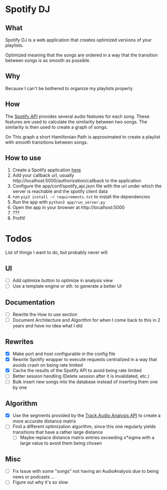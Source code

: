 # Spotify DJ
## What
Spotify DJ is a web application that creates optimized versions of your playlists.

Optimized meaning that the songs are ordered in a way that the transition between songs is as smooth as possible.

## Why
Because I can't be bothered to organize my playlists properly

## How
The [Spotify API](https://developer.spotify.com/documentation/web-api/reference/get-audio-features) provides several audio features for each song. These features are used to calculate the similarity between two songs. The similarity is then used to create a graph of songs. 

On This graph a short Hamiltonian Path is approximated to create a playlist with smooth transitions between songs.

## How to use
1. Create a Spotify application [here](https://developer.spotify.com/dashboard/applications)
1. Add your callback url, usually http://localhost:5000/authorization/callback to the application
1. Configure the app/conf/spotify_api.json file with the uri under which the server is reachable and the spotify client data
1. run `pip3 install -r requirements.txt` to install the dependencies
1. Run the app with `python3 app/run_server.py`
1. Open the app in your browser at http://localhost:5000
1. ???
1. Profit!


# Todos
List of things I want to do, but probably never will
## UI
- [ ] Add optimize button to optimize in analysis view
- [ ] Use a template engine or sth. to generate a better UI
## Documentation
- [ ] Rewrite the How to use section
- [ ] Document Architecture and Algorithm for when I come back to this in 2 years and have no idea what I did
## Rewrites
- [x] Make port and host configurable in the config file
- [x] Rewrite Spotify wrapper to execute requests centralized in a way that avoids crash on being rate limited
- [x] Cache the results of the Spotify API to avoid being rate limited
- [ ] Better session handling (Delete session after it is invalidated, etc.)
- [ ] Bulk insert new songs into the database instead of inserting them one by one
## Algorithm
- [x] Use the segments provided by the [Track Audio Analysis API](https://developer.spotify.com/documentation/web-api/reference/get-audio-analysis) to create a more accurate distance matrix
- [ ] Find a different optimization algorithm, since this one regularly yields transitions that have a rather large distance
    - [ ] Maybe replace distance matrix entries exceeding x*sigma with a large value to avoid them being chosen
## Misc
- [ ] Fix Issue with some "songs" not having an AudioAnalysis due to being news or podcasts ...
- [ ] Figure out why it's so slow